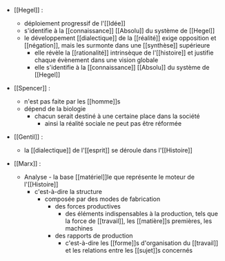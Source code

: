 - [[Hegel]] :
	- déploiement progressif de l'[[Idée]]
	- s'identifie à la [[connaissance]] [[Absolu]] du système de [[Hegel]]
	- le développement [[dialectique]] de la [[réalité]] exige opposition et [[négation]], mais les surmonte dans une [[synthèse]] supérieure
      - elle révèle la [[rationalité]] intrinsèque de l'[[histoire]] et justifie chaque évènement dans une vision globale
      - elle s'identifie à la [[connaissance]] [[Absolu]] du système de [[Hegel]]

- [[Spencer]] : 
	- n'est pas faite par les [[homme]]s
    - dépend de la biologie
      - chacun serait destiné à une certaine place dans la société
        - ainsi la réalité sociale ne peut pas être réformée

- [[Gentil]] :
	-   la [[dialectique]] de l'[[esprit]] se déroule dans l'[[Histoire]]


- [[Marx]] :
	-  Analyse
	  - la base [[matériel]]le que représente le moteur de l'[[Histoire]]
	    - c'est-à-dire la structure
	      - composée par des modes de fabrication
	        - des forces productives
	          - des éléments indispensables à la production, tels que la force de [[travail]], les [[matière]]s premières, les machines
	        - des rapports de production
	          - c'est-à-dire les [[forme]]s d'organisation du [[travail]] et les relations entre les [[sujet]]s concernés